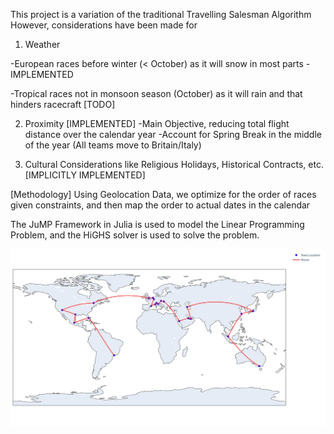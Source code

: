 This project is a variation of the traditional Travelling Salesman Algorithm
However, considerations have been made for

1. Weather

-European races before winter (< October) as it will snow in most parts - IMPLEMENTED

-Tropical races not in monsoon season (<July or >October) as it will rain and that hinders racecraft [TODO]

2. Proximity [IMPLEMENTED]
    -Main Objective, reducing total flight distance over the calendar year
    -Account for Spring Break in the middle of the year (All teams move to Britain/Italy)

3. Cultural Considerations like Religious Holidays, Historical Contracts, etc. [IMPLICITLY IMPLEMENTED]

[Methodology]
Using Geolocation Data, we optimize for the order of races given constraints, and then map the order to actual dates in the calendar

The JuMP Framework in Julia is used to model the Linear Programming Problem, and the HiGHS solver
is used to solve the problem.

![Current Optimal Route](plot_1.svg)